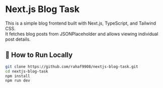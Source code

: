 # Next.js Blog Task

This is a simple blog frontend built with Next.js, TypeScript, and Tailwind CSS.  
It fetches blog posts from JSONPlaceholder and allows viewing individual post details.

## 🚀 How to Run Locally

```bash
git clone https://github.com/rahaf9908/nextjs-blog-task.git
cd nextjs-blog-task
npm install
npm run dev
